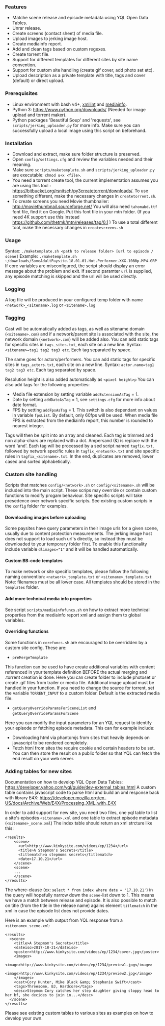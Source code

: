 ### Features
* Matche scene release and episode metadata using YQL Open Data Tables.
* Unrar release.
* Create screens (contact sheet) of media file.
* Upload images to jerking image host.
* Create mediainfo report.
* Add and clean tags based on custom regexes.
* Create torrent file.
* Support for different templates for different sites by site name convention.
* Support for custom site handling (create gif cover, add photo set etc).
* Upload description as a private template with title, tags and cover (default) or direct upload.

### Prerequisites
* Linux environment with bash v4+, [xmllint](http://www.xmlsoft.org/downloads.html) and [mediainfo](https://mediaarea.net/en/MediaInfo).
* Python 3: https://www.python.org/downloads/ (Needed for image upload and torrent maker).
* Python packages 'Beautiful Soup' and 'requests', see `scripts/jerking_uploader.py` for more info. Make sure you can successfully upload a local image using this script on beforehand.

### Installation
* Download and extract, make sure folder structure is preserved. 
* Open `config/settings.cfg` and review the variables needed and their meaning.
* Make sure `scripts/maketemplate.sh` and `scripts/jerking_uploader.py` are executable: `chmod u+x <file>`.
* You need a torrent create tool, the current implementation assumes you are using this tool : https://bitbucket.org/rsnitsch/py3createtorrent/downloads/. To use something different, make the necessary changes in `createtorrent.sh`.
* To create screens you need Movie thumbnailer: http://moviethumbnail.sourceforge.net/ You will also need `tahomabd.ttf` font file, find it on Google. Put this font file in your mtn folder. (If you need 4K support use this instead https://github.com/thetmk/mtn/releases/tag/0.1 ) To use a total different tool, make the necessary changes in `createscreens.sh`

### Usage
Syntax: `./maketemplate.sh <path to release folder> [url to episode / scene]`
Example: `./maketemplate.sh ~/downloads/SomeAdultPaysite.18.01.01.Hot.Performer.XXX.1080p.MP4-GRP`
If core variables are misconfigured, the script should display an error message about the problem and exit. If second paramter `url` is supplied, any episode matching is skipped and the url will be used directly.

### Logging
A log file will be produced in your configured temp folder with name `<network>_<sitename>.log` or `<sitename>.log`

### Tagging
Cast will be automatically added as tags, as well as sitename domain (`<sitename>.com`) and if a network/parent site is associated with the site, the network domain (`<network>.com`) will be added also.
You can add static tags for specific sites in `tags_sites.txt`, each site on a new line.
Syntax: `<sitename>=tag1 tag2 tag3 etc`. Each tag separated by space.

The same goes for actors/performers. You can add static tags for specific sites in `tags_actors.txt`, each site on a new line. Syntax: `actor.name=tag1 tag2 tag3 etc`. Each tag separated by space.

Resolution height is also added automatically as `<pixel height>p`
You can also add tags for the following properties:
* Media file extension by setting variable `addExtensionAsTag` = 1.
* Date by setting `addDateAsTag` = 1, see `settings.cfg` for more info about date format.
* FPS by setting `addFpsAsTag` = 1. This switch is also dependant on values in variable `fpsList`. By default, only 60fps will be used. When media file FPS is extracted from the mediainfo report, this number is rounded to nearest integer.

Tags will then be split into an array and cleaned. Each tag is trimmed and non alpha-chars are replaced with a dot. Ampersand (&) is replace with the word 'and'. Each tag will be processed by a sed script named `tagfix.txt`, followed by network specific rules in `tagfix_<network>.txt` and site specific rules in `tagfix_<sitename>.txt`. In the end, duplicates are removed, lower cased and sorted alphabetically.

### Custom site handling
Scripts that matches `config/<network>.sh` or `config/<sitename>.sh` will be included into the main script. These scrips may override or contain custom functions to modify progam behaviour. Site specific scripts will take presedence over network specific scripts. See existing custom scripts in the `config` folder for examples.

#### Downloading images before uploading
Some paysites have query parameters in their image urls for a given scene, usually due to content protection measurements. The jerking image host does not support to load such url's directly, so instead they must be downloaded to your temporary folder first. To enable this functionality include variable `dlimages="1"` and it will be handled automatically.

#### Custom BB-code templates
To make network or site specific templates, please follow the following naming convention: `<network>_template.txt` or  `<sitename>_template.txt` Note: filenames must be all lower case. All templates should be stored in the `templates` folder.

#### Add more technical media info properties
See script `scripts/mediainfofuncs.sh` on how to extract more technical properties from the mediainfo report xml and assign them to global variables.

#### Overriding functions
Some functions in `corefuncs.sh` are encouraged to be overridden by a custom site config. These are:
* `preMergeTemplate`

This function can be used to have create additional variables with content referenced in your template definition BEFORE the actual merging and .torrent creation is done. Here you can create folder to include photoset or create .gif files from trailer or media file. Additional image upload must be handled in your function. If you need to change the source for torrent, set the variable `TORRENT_INPUT` to a custom folder. Default is the extracted media file.

* `getQueryOverrideParamsForSceneList` and `getQueryOverrideParamsForScene`

Here you can modify the input parameters for an YQL request to identify your episode or fetching episode metadata. This can for example include: 
- Downloading html via phantomjs from sites that heavily depends on javascript to be rendered completely.
- Fetch html from sites the require cookie and certain headers to be set.
You can then store the result on a public folder so that YQL can fetch the end result on your web server.

### Adding tables for new sites
Documentation on how to develop YQL Open Data Tables:
https://developer.yahoo.com/yql/guide/dev-external_tables.html
A custom table contains javascript code to parse html and build an xml response back with library E4X: https://developer.mozilla.org/en-US/docs/Archive/Web/E4X/Processing_XML_with_E4X

In order to add support for new site, you need two files, one yql table to list a site's episodes `<sitename>.xml` and one table to extract episode metadata (`<sitename>_scene.xml`)
The index table should return an xml strcture like this:
```
<results>
    <scene>
      <url>http://www.kinkysite.com/videos/ep/1234</url>
      <title>A Stepmom's Secrets</title>
      <titlematch>a stepmoms secrets</titlematch>
      <date>17.10.21</url>
    </scene>
    <scene>
    ...
    </scene>
</results>
```
The where-clause (ex: `select * from index where date = '17.10.21'`) in the query will hopefully narrow down the `scene`-list down to 1. This means we have a match between release and episode. It is also possible to match on title (from the title in the release name) agains element `titlematch` in the xml in case the episode list does not provide dates.

Here is an example with output from YQL response from a `<sitename>_scene.xml`:
```
<results>
  <scene>
    <title>A Stepmom's Secrets</title>
    <dateiso>2017-10-21</dateiso>
    <poster>http://www.kinkysite.com/videos/ep/1234/cover.jpg</poster>
    <images>
      <image>http://www.kinkysite.com/videos/ep/1234/preview1.jpg</image>
      <image>http://www.kinkysite.com/videos/ep/1234/preview2.jpg</image>
    </images>
    <cast>Cory Hunter, Mike Black &amp; Stephanie Swift</cast>
    <tags>Threesome, BJ, Hardcore</tags>
    <desc>Stepmom Cory catches her step daughter giving sloppy head to her bf, she decides to join in...</desc>
  </scene>
</results>
```

Please see existing custom tables to various sites as examples on how to develop your own.
